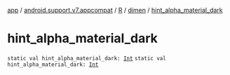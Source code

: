 [app](../../../index.md) / [android.support.v7.appcompat](../../index.md) / [R](../index.md) / [dimen](index.md) / [hint_alpha_material_dark](./hint_alpha_material_dark.md)

# hint_alpha_material_dark

`static val hint_alpha_material_dark: `[`Int`](https://kotlinlang.org/api/latest/jvm/stdlib/kotlin/-int/index.html)
`static val hint_alpha_material_dark: `[`Int`](https://kotlinlang.org/api/latest/jvm/stdlib/kotlin/-int/index.html)